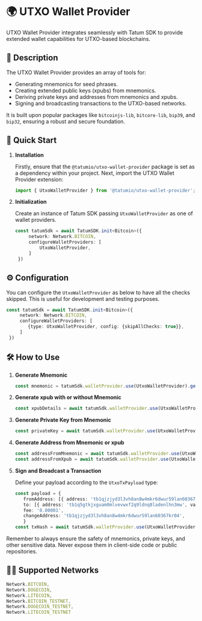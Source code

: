 # 🌍 UTXO Wallet Provider

UTXO Wallet Provider integrates seamlessly with Tatum SDK to provide extended wallet capabilities for UTXO-based blockchains.

## 📖 Description

The UTXO Wallet Provider provides an array of tools for:

- Generating mnemonics for seed phrases.
- Creating extended public keys (xpubs) from mnemonics.
- Deriving private keys and addresses from mnemonics and xpubs.
- Signing and broadcasting transactions to the UTXO-based networks.

It is built upon popular packages like `bitcoinjs-lib`, `bitcore-lib`, `bip39`, and `bip32`, ensuring a robust and secure foundation.

## 🚀 Quick Start

1. **Installation**

   Firstly, ensure that the `@tatumio/utxo-wallet-provider` package is set as a dependency within your project. Next, import the UTXO Wallet Provider extension:

   ```typescript
   import { UtxoWalletProvider } from '@tatumio/utxo-wallet-provider';
   ```

2. **Initialization**

   Create an instance of Tatum SDK passing `UtxoWalletProvider` as one of wallet providers.

   ```typescript
   const tatumSdk = await TatumSDK.init<Bitcoin>({
        network: Network.BITCOIN,
        configureWalletProviders: [
            UtxoWalletProvider,
        ]
    })
   ```

## ⚙️ Configuration

   You can configure the `UtxoWalletProvider` as below to have all the checks skipped. This is useful for development and testing purposes.

   ```typescript
   const tatumSdk = await TatumSDK.init<Bitcoin>({
        network: Network.BITCOIN,
        configureWalletProviders: [
           {type: UtxoWalletProvider, config: {skipAllChecks: true}},
        ]
    })
   ```

## 🛠️ How to Use

1. **Generate Mnemonic**

   ```typescript
   const mnemonic = tatumSdk.walletProvider.use(UtxoWalletProvider).generateMnemonic();
   ```

2. **Generate xpub with or without Mnemonic**

   ```typescript
   const xpubDetails = await tatumSdk.walletProvider.use(UtxoWalletProvider).generateXpub(mnemonic);
   ```

3. **Generate Private Key from Mnemonic**

   ```typescript
   const privateKey = await tatumSdk.walletProvider.use(UtxoWalletProvider).generatePrivateKeyFromMnemonic(mnemonic, 0);
   ```

4. **Generate Address from Mnemonic or xpub**

   ```typescript
   const addressFromMnemonic = await tatumSdk.walletProvider.use(UtxoWalletProvider).generateAddressFromMnemonic(mnemonic, 0);
   const addressFromXpub = await tatumSdk.walletProvider.use(UtxoWalletProvider).generateAddressFromXpub(xpubDetails.xpub, 0);
   ```

5. **Sign and Broadcast a Transaction**

   Define your payload according to the `UtxoTxPayload` type:

   ```typescript
   const payload = {
      fromAddress: [{ address: 'tb1qjzjyd3l3vh8an8w4mkr6dwur59lan60367kr04', privateKey: 'YOUR_PRIVATE_KEY'}],
      to: [{ address: 'tb1q5gtkjxguam0mlvevwxf2q9ldnq8ladenlhn3mw', value: 0.0001 }],
      fee: '0.00001',
      changeAddress: 'tb1qjzjyd3l3vh8an8w4mkr6dwur59lan60367kr04',
      }
   const txHash = await tatumSdk.walletProvider.use(UtxoWalletProvider).signAndBroadcast(payload);
   ```

Remember to always ensure the safety of mnemonics, private keys, and other sensitive data. Never expose them in client-side code or public repositories.

## 🔗🔗 Supported Networks

```typescript
Network.BITCOIN,
Network.DOGECOIN,
Network.LITECOIN,
Network.BITCOIN_TESTNET,
Network.DOGECOIN_TESTNET,
Network.LITECOIN_TESTNET
```
